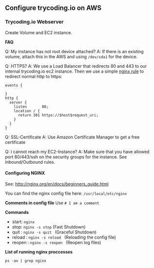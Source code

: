 ## Configure trycoding.io on AWS


### Trycoding.io Webserver
Create Volume and EC2 instance.

**FAQ**

Q: My instance has not root device attached?
A: If there is an existing volume, attach this in the AWS and using `/dev/sda1` for the device.

Q: HTTPS?
A: We use a Load Balancer that redirects 80 and 443 to our internal trycoding.io ec2 instance. Then we use
a simple [nginx rule](https://thoean.com/using-nginx-on-docker-to-redirect-http-to-https/) to redirect normal http to https:
```
events {

}
http {
  server {
    listen       80;
    location / {
      return 301 https://$host$request_uri;
    }
  }
}
```

Q: SSL-Certificate
A: Use Amazon Certificate Manager to get a free certificate

Q: I cannot reach my EC2-Instance?
A: Make sure that you have allowed port 80/443/ssh on the security groups for the instance. See Inbound/Outbound rules.

#### Configuring NGINX
See: http://nginx.org/en/docs/beginners_guide.html

You can find the nginx config file here: `/usr/local/etc/nginx`

**Comments in config file**
Use `# I am a comment`

**Commands**

* start: `nginx`
* stop: `nginx -s stop` (Fast Shutdown)
* quit : `nginx -s quit ` (Graceful Shutdown)
* reload : `nginx -s reload ` (Reloading the config file)
* reopen : `nginx -s reopen ` (Reopen log files)

**List of running nginx proccesses**

`ps -ax | grep nginx`
